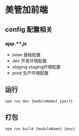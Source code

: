 # 美管加前端

## config 配置相关

### app.**.js

* *base* 基础配置
* *dev*  开发环境配置
* *staging*	staging环境配置
* *prod* 生产环境配置

## 运行

`npm run dev {moduleName} {port}`


## 打包

`npm run build {moduleName} {env}`